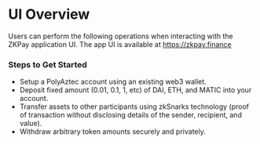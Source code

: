 # UI Overview

Users can perform the following operations when interacting with the ZKPay application UI. The app UI is available at [https:](https://zkpay.finance)[//zkpay.finance](https://zkpay.finance)

### Steps to Get Started <a href="#steps-to-get-started" id="steps-to-get-started"></a>

* ​Setup a PolyAztec account using an existing web3 wallet.
* ​Deposit fixed amount (0.01, 0.1, 1, etc) of DAI, ETH, and MATIC into your account.
* ​Transfer assets to other participants using zkSnarks technology (proof of transaction without disclosing details of the sender, recipient, and value).
* ​Withdraw arbitrary token amounts securely and privately.




